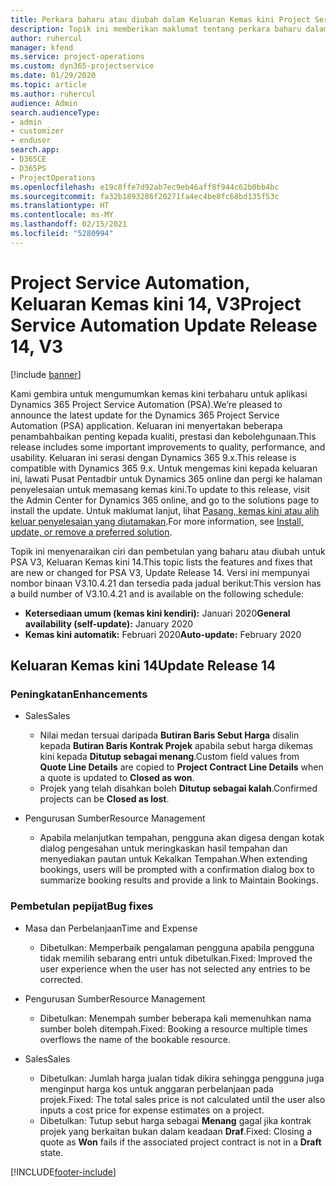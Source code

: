 ```yaml
---
title: Perkara baharu atau diubah dalam Keluaran Kemas kini Project Service Automation 14, V3
description: Topik ini memberikan maklumat tentang perkara baharu dalam Keluaran Kemas kini Project Service Automation 14 V3.
author: ruhercul
manager: kfend
ms.service: project-operations
ms.custom: dyn365-projectservice
ms.date: 01/29/2020
ms.topic: article
ms.author: ruhercul
audience: Admin
search.audienceType:
- admin
- customizer
- enduser
search.app:
- D365CE
- D365PS
- ProjectOperations
ms.openlocfilehash: e19c8ffe7d92ab7ec9eb46aff8f944c62b0bb4bc
ms.sourcegitcommit: fa32b1893286f20271fa4ec4be8fc68bd135f53c
ms.translationtype: HT
ms.contentlocale: ms-MY
ms.lasthandoff: 02/15/2021
ms.locfileid: "5280994"
---
```

# <a name="project-service-automation-update-release-14-v3"></a><span data-ttu-id="61909-103">Project Service Automation, Keluaran Kemas kini 14, V3</span><span class="sxs-lookup"><span data-stu-id="61909-103">Project Service Automation Update Release 14, V3</span></span>

[!include [banner](../includes/psa-now-project-operations.md)]

<span data-ttu-id="61909-104">Kami gembira untuk mengumumkan kemas kini terbaharu untuk aplikasi Dynamics 365 Project Service Automation (PSA).</span><span class="sxs-lookup"><span data-stu-id="61909-104">We’re pleased to announce the latest update for the Dynamics 365 Project Service Automation (PSA) application.</span></span> <span data-ttu-id="61909-105">Keluaran ini menyertakan beberapa penambahbaikan penting kepada kualiti, prestasi dan kebolehgunaan.</span><span class="sxs-lookup"><span data-stu-id="61909-105">This release includes some important improvements to quality, performance, and usability.</span></span> <span data-ttu-id="61909-106">Keluaran ini serasi dengan Dynamics 365 9.x.</span><span class="sxs-lookup"><span data-stu-id="61909-106">This release is compatible with Dynamics 365 9.x.</span></span> <span data-ttu-id="61909-107">Untuk mengemas kini kepada keluaran ini, lawati Pusat Pentadbir untuk Dynamics 365 online dan pergi ke halaman penyelesaian untuk memasang kemas kini.</span><span class="sxs-lookup"><span data-stu-id="61909-107">To update to this release, visit the Admin Center for Dynamics 365 online, and go to the solutions page to install the update.</span></span> <span data-ttu-id="61909-108">Untuk maklumat lanjut, lihat [Pasang, kemas kini atau alih keluar penyelesaian yang diutamakan](https://docs.microsoft.com/power-platform/admin/install-remove-preferred-solution).</span><span class="sxs-lookup"><span data-stu-id="61909-108">For more information, see [Install, update, or remove a preferred solution](https://docs.microsoft.com/power-platform/admin/install-remove-preferred-solution).</span></span>

<span data-ttu-id="61909-109">Topik ini menyenaraikan ciri dan pembetulan yang baharu atau diubah untuk PSA V3, Keluaran Kemas kini 14.</span><span class="sxs-lookup"><span data-stu-id="61909-109">This topic lists the features and fixes that are new or changed for PSA V3, Update Release 14.</span></span> <span data-ttu-id="61909-110">Versi ini mempunyai nombor binaan V3.10.4.21 dan tersedia pada jadual berikut:</span><span class="sxs-lookup"><span data-stu-id="61909-110">This version has a build number of V3.10.4.21 and is available on the following schedule:</span></span>

- <span data-ttu-id="61909-111">**Ketersediaan umum (kemas kini kendiri):** Januari 2020</span><span class="sxs-lookup"><span data-stu-id="61909-111">**General availability (self-update):** January 2020</span></span>
- <span data-ttu-id="61909-112">**Kemas kini automatik:** Februari 2020</span><span class="sxs-lookup"><span data-stu-id="61909-112">**Auto-update:** February 2020</span></span>

## <a name="update-release-14"></a><span data-ttu-id="61909-113">Keluaran Kemas kini 14</span><span class="sxs-lookup"><span data-stu-id="61909-113">Update Release 14</span></span>

### <a name="enhancements"></a><span data-ttu-id="61909-114">Peningkatan</span><span class="sxs-lookup"><span data-stu-id="61909-114">Enhancements</span></span>

- <span data-ttu-id="61909-115">Sales</span><span class="sxs-lookup"><span data-stu-id="61909-115">Sales</span></span>

     - <span data-ttu-id="61909-116">Nilai medan tersuai daripada **Butiran Baris Sebut Harga** disalin kepada **Butiran Baris Kontrak Projek** apabila sebut harga dikemas kini kepada **Ditutup sebagai menang**.</span><span class="sxs-lookup"><span data-stu-id="61909-116">Custom field values from **Quote Line Details** are copied to **Project Contract Line Details** when a quote is updated to **Closed as won**.</span></span>
     - <span data-ttu-id="61909-117">Projek yang telah disahkan boleh **Ditutup sebagai kalah**.</span><span class="sxs-lookup"><span data-stu-id="61909-117">Confirmed projects can be **Closed as lost**.</span></span>

- <span data-ttu-id="61909-118">Pengurusan Sumber</span><span class="sxs-lookup"><span data-stu-id="61909-118">Resource Management</span></span>

     - <span data-ttu-id="61909-119">Apabila melanjutkan tempahan, pengguna akan digesa dengan kotak dialog pengesahan untuk meringkaskan hasil tempahan dan menyediakan pautan untuk Kekalkan Tempahan.</span><span class="sxs-lookup"><span data-stu-id="61909-119">When extending bookings, users will be prompted with a confirmation dialog box to summarize booking results and provide a link to Maintain Bookings.</span></span>


### <a name="bug-fixes"></a><span data-ttu-id="61909-120">Pembetulan pepijat</span><span class="sxs-lookup"><span data-stu-id="61909-120">Bug fixes</span></span>

- <span data-ttu-id="61909-121">Masa dan Perbelanjaan</span><span class="sxs-lookup"><span data-stu-id="61909-121">Time and Expense</span></span>

     - <span data-ttu-id="61909-122">Dibetulkan: Memperbaik pengalaman pengguna apabila pengguna tidak memilih sebarang entri untuk dibetulkan.</span><span class="sxs-lookup"><span data-stu-id="61909-122">Fixed: Improved the user experience when the user has not selected any entries to be corrected.</span></span>

- <span data-ttu-id="61909-123">Pengurusan Sumber</span><span class="sxs-lookup"><span data-stu-id="61909-123">Resource Management</span></span>

     - <span data-ttu-id="61909-124">Dibetulkan: Menempah sumber beberapa kali memenuhkan nama sumber boleh ditempah.</span><span class="sxs-lookup"><span data-stu-id="61909-124">Fixed: Booking a resource multiple times overflows the name of the bookable resource.</span></span>

- <span data-ttu-id="61909-125">Sales</span><span class="sxs-lookup"><span data-stu-id="61909-125">Sales</span></span>

     - <span data-ttu-id="61909-126">Dibetulkan: Jumlah harga jualan tidak dikira sehingga pengguna juga menginput harga kos untuk anggaran perbelanjaan pada projek.</span><span class="sxs-lookup"><span data-stu-id="61909-126">Fixed: The total sales price is not calculated until the user also inputs a cost price for expense estimates on a project.</span></span>
     - <span data-ttu-id="61909-127">Dibetulkan: Tutup sebut harga sebagai **Menang** gagal jika kontrak projek yang berkaitan bukan dalam keadaan **Draf**.</span><span class="sxs-lookup"><span data-stu-id="61909-127">Fixed: Closing a quote as **Won** fails if the associated project contract is not in a **Draft** state.</span></span>



[!INCLUDE[footer-include](../includes/footer-banner.md)]